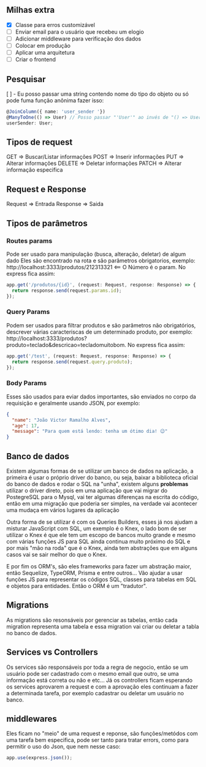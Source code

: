 ## Milhas extra
- [x] Classe para erros customizável
- [ ] Enviar email para o usuário que recebeu um elogio
- [ ] Adicionar middleware para verificação dos dados
- [ ] Colocar em produção
- [ ] Aplicar uma arquitetura
- [ ] Criar o frontend

## Pesquisar
[ ] - Eu posso passar uma string contendo nome do tipo do objeto ou só pode fuma função anônima fazer isso:
```ts
@JoinColumn({ name: 'user_sender '})
@ManyToOne(() => User) // Posso passar "'User'" ao invés de "() => User"
userSender: User;
```

## Tipos de request

GET    => Buscar/Listar informações
POST   => Inserir informações
PUT    => Alterar informações
DELETE => Deletar informações
PATCH  => Alterar informação especifica

## Request e Response

Request  => Entrada 
Response => Saida

## Tipos de parâmetros

### Routes params  
Pode ser usado para manipulação (busca, alteração, deletar) de algum dado
Eles são encontrado na rota e são parâmetros obrigatorios, exemplo: http://localhost:3333/produtos/212313321 <== O Número é o param. No express fica assim:

```ts
app.get('/produtos/{id}', (request: Request, response: Response) => {
  return response.send(request.params.id);
});
```

### Query Params
Podem ser usados para filtrar produtos e são parâmetros não obrigatórios, descrever várias caracteriscas de um determinado produto, por exemplo: http://localhost:3333/produtos?produto=teclado&descricao=tecladomuitobom.
No express fica assim:

```ts
app.get('/test', (request: Request, response: Response) => {
  return response.send(request.query.produto);
});
```

### Body Params
Esses são usados para eviar dados importantes, são enviados no corpo da requisição e geralmente usando JSON, por exemplo: <br/>

```json
{
  "name": "João Victor Ramalho Alves",
  "age": 17,
  "message": "Para quem está lendo: tenha um ótimo dia! 😉"
}
```

## Banco de dados
Existem algumas formas de se utilizar um banco de dados na aplicação, a primeira é usar o próprio driver do banco, ou seja, baixar a biblioteca oficial do banco de dados e rodar o SQL na "unha", existem alguns **problemas** utilizar o driver direto, pois em uma aplicação que vai migrar do PostegreSQL para o Mysql, vai ter algumas diferenças na escrita do código, então em uma migração que poderia ser simples, na verdade vai acontecer uma mudaça em vários lugares da aplicação<br/>

Outra forma de se utilizar é com os Queries Builders, esses já nos ajudam a misturar JavaScript com SQL, um exemplo é o Knex, o lado bom de ser utilizar o Knex é que ele tem um escopo de bancos muito grande e mesmo com várias funções JS para SQL ainda continua muito próximo do SQL e por mais "mão na roda" que é o Knex, ainda tem abstrações que em alguns casos vai se sair melhor do que o Knex. <br/>

E por fim os ORM's, são eles frameworks para fazer um abstração maior, então Sequelize, TypeORM, Prisma e entre outros... Vão ajudar a usar funções JS para representar os códigos SQL, classes para tabelas em SQL e objetos para entidades. Então o ORM é um "tradutor".

## Migrations
As migrations são resonsáveis por gerenciar as tabelas, então cada migration representa uma tabela e essa migration vai criar ou deletar a tabla no banco de dados.

## Services vs Controllers
Os services são responsáveis por toda a regra de negocio, então se um usuário pode ser cadastrado com o mesmo email que outro, se uma informação está correta ou não e etc... Já os controllers ficam esperando os services aprovarem a request e com a aprovação eles continuam a fazer a determinada tarefa, por exemplo cadastrar ou deletar um usuário no banco.

## middlewares
Eles ficam no "meio" de uma request e reponse, são funções/metódos com uma tarefa bem especifica, pode ser tanto para tratar errors, como para permitir o uso do Json, que nem nesse caso:

```ts
app.use(express.json());
```
